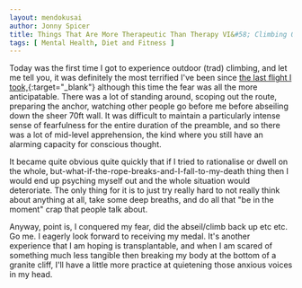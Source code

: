 ```yaml
---
layout: mendokusai
author: Jonny Spicer
title: Things That Are More Therapeutic Than Therapy VI&#58; Climbing Outdoors
tags: [ Mental Health, Diet and Fitness ]
---
```

Today was the first time I got to experience outdoor (trad) climbing, and let me tell you, it was definitely the most
terrified I've been since [the last flight I took,](/mendokusai/2020/02/16/things-that-are-more-therapeutic-than-therapy-bumpy-flights){:target="_blank"} although
this time the fear was all the more anticipatable. There was a lot of standing around, scoping out the route,
preparing the anchor, watching other people go before me before abseiling down the sheer 70ft wall. It was difficult
to maintain a particularly intense sense of fearfulness for the entire duration of the preamble, and so there was
a lot of mid-level apprehension, the kind where you still have an alarming capacity for conscious thought.

It became quite obvious quite quickly that if I tried to rationalise or dwell on the whole, but-what-if-the-rope-breaks-and-I-fall-to-my-death
thing then I would end up psyching myself out and the whole situation would deteroriate. The only thing for it is to
just try really hard to not really think about anything at all, take some deep breaths, and do all that "be in the
moment" crap that people talk about.

Anyway, point is, I conquered my fear, did the abseil/climb back up etc etc. Go me. I eagerly look forward to receiving
my medal. It's another experience that I am hoping is transplantable, and when I am scared of something much less
tangible then breaking my body at the bottom of a granite cliff, I'll have a little more practice at quietening
those anxious voices in my head.
